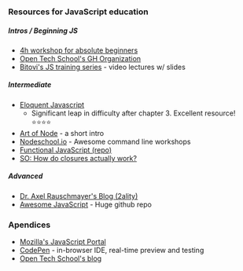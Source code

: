 ### Resources for JavaScript education

##### Intros / Beginning JS
- [4h workshop for absolute beginners](https://github.com/OpenTechSchool/js-beginners-4h-workshop-1)
- [Open Tech School's GH Organization](https://github.com/OpenTechSchool)
- [Bitovi's JS training series](http://blog.bitovi.com/free-weekly-online-javascript-training/) - video lectures w/ slides

##### Intermediate
- [Eloquent Javascript](http://eloquentjavascript.net/)
    - Significant leap in difficulty after chapter 3. Excellent resource! :star::star::star::star:
- [Art of Node](https://github.com/maxogden/art-of-node) - a short intro
- [Nodeschool.io](http://nodeschool.io/) - Awesome command line workshops
- [Functional JavaScript (repo)](https://github.com/jkup/functional-javascript)
- [SO: How do closures actually work?](http://stackoverflow.com/questions/111102/how-do-javascript-closures-work)

##### Advanced
- [Dr. Axel Rauschmayer's Blog (2ality)](http://www.2ality.com/)
- [Awesome JavaScript](https://github.com/sorrycc/awesome-javascript) - Huge github repo

### Apendices

- [Mozilla's JavaScript Portal](https://developer.mozilla.org/en-US/docs/Web/JavaScript)
- [CodePen](http://codepen.io/) - in-browser IDE, real-time preview and testing
- [Open Tech School's blog](http://blog.opentechschool.org/)
